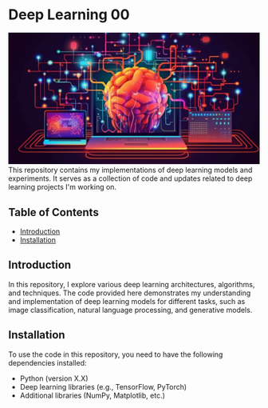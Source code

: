 # Deep Learning 00

![Deep learning](Artificial-intelligence-Deep-Learning.png)
This repository contains my implementations of deep learning models and experiments. It serves as a collection of code and updates related to deep learning projects I'm working on.

## Table of Contents

- [Introduction](#introduction)
- [Installation](#installation)

## Introduction

In this repository, I explore various deep learning architectures, algorithms, and techniques. The code provided here demonstrates my understanding and implementation of deep learning models for different tasks, such as image classification, natural language processing, and generative models.

## Installation

To use the code in this repository, you need to have the following dependencies installed:

- Python (version X.X)
- Deep learning libraries (e.g., TensorFlow, PyTorch)
- Additional libraries (NumPy, Matplotlib, etc.)
